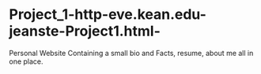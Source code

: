 # Project_1-http-eve.kean.edu-jeanste-Project1.html-
Personal Website Containing a small bio and Facts, resume, about me all in one place.
